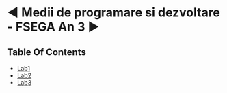 # ◄ Medii de programare si dezvoltare - FSEGA An 3 ►





## Table Of Contents

 - [Lab1](https://github.com/moldoveanu-iustin/.NET_FSEGA/tree/Lab1)
 - [Lab2](https://github.com/moldoveanu-iustin/.NET_FSEGA/tree/Lab2)
 - [Lab3](https://github.com/moldoveanu-iustin/.NET_FSEGA/tree/Lab3)
